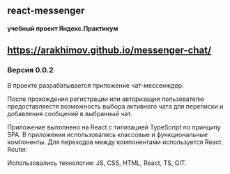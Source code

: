 ## react-messenger

#### учебный проект Яндекс.Практикум

## https://arakhimov.github.io/messenger-chat/

### Версия 0.0.2

В проекте разрабатывается приложение чат-мессенждер.

После прохождения регистрации или авторизации пользователю предоставляестя возможность выбора активного чата для переписки и добавления сообщений в выбранный чат.

Приложение выполнено на React с типизацией TypeScript по принципу SPA.
В приложении использовались классовые и функциональные компоненты.
Для переходов между компонентами используется React Router.

Использовались технологии: JS, CSS, HTML, React, TS, GIT.
